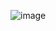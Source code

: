 



![image](https://user-images.githubusercontent.com/72975469/169712672-d8e97edf-8181-4b69-aef6-1436406ca5d7.png)
